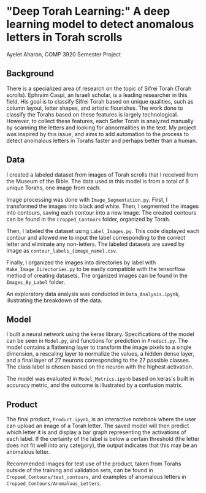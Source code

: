 # "Deep Torah Learning:" A deep learning model to detect anomalous letters in Torah scrolls
Ayelet Aharon, COMP 3920 Semester Project

## Background

There is a specialized area of research on the topic of Sifrei Torah (Torah scrolls). 
Ephraim Caspi, an Israeli scholar, is a leading researcher in this field. 
His goal is to classify Sifrei Torah based on unique qualities, such as column layout, letter shapes, and artistic flourishes. 
The work done to classify the Torahs based on these features is largely technological. 
However, to collect these features, each Sefer Torah is analyzed manually by scanning the letters and looking for abnormalities in the text. 
My project was inspired by this issue, and aims to add automation to the process to detect anomalous letters in Torahs faster and perhaps better than a human. 

## Data

I created a labeled dataset from images of Torah scrolls that I received from the Museum of the Bible. 
The data used in this model is from a total of 8 unique Torahs, one image from each. 

Image processing was done with `Image_Segmentation.py`.
First, I transformed the images into black and white. 
Then, I segmented the images into contours, saving each contour into a new image. The created contours can be found in the `Cropped_Contours` folder, organized by Torah.

Then, I labeled the dataset using `Label_Images.py`. 
This code displayed each contour and allowed me to input the label corresponding to the correct letter and eliminate any non-letters.
The labeled datasets are saved by image as `contour_labels_{image_name}.csv`.

Finally, I organized the images into directories by label with `Make_Image_Directories.py` to be easily compatible with the tensorflow method of creating datasets.
The organized images can be found in the `Images_By_Label` folder.

An exploratory data analysis was conducted in `Data_Analysis.ipynb`, illustrating the breakdown of the data. 

## Model

I built a neural network using the keras library. Specifications of the model can be seen in `Model.py`, and functions for prediction in `Predict.py`. The model contains a flattening layer to transform the image pixels to a single dimension, a rescaling layer to normalize the values, a hidden dense layer, and a final layer of 27 neurons corresponding to the 27 possible classes. The class label is chosen based on the neuron with the highest activation.

The model was evaluated in `Model_Metrics.ipynb` based on keras's built in accuracy metric, and the outcome is illustrated by a confusion matrix.

## Product

The final product, `Product.ipynb`, is an interactive notebook where the user can upload an image of a Torah letter. 
The saved model will then predict which letter it is and display a bar graph representing the activations of each label.
If the certainty of the label is below a certain threshold (the letter does not fit well into any category), the output indicates that this may be an anomalous letter.

Recommended images for test use of the product, taken from Torahs outside of the training and validation sets, can be found in `Cropped_Contours/test_contours`, and examples of anomalous letters in `Cropped_Contours/Anomalous_Letters`.



